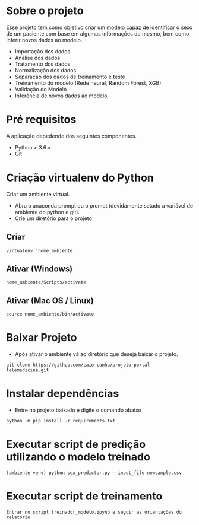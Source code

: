 # Sobre o projeto
Esse projeto tem como objetivo criar um modelo capaz de identificar o sexo de um paciente com base em algumas informações do mesmo, bem como inferir novos dados ao modelo.
- Importação dos dados
- Análise dos dados
- Tratamento dos dados
- Normalização dos dados
- Separação dos dados de treinamento e teste
- Treinamento do modelo (Rede neural, Random Forest, XGB)
- Validação do Modelo
- Inferência de novos dados ao modelo

# Pré requisitos 
A aplicação depedende dos seguintes componentes.

- Python > 3.6.x 
- Git 

# Criação virtualenv do Python
Criar um ambiente virtual. 
- Abra o anaconda prompt ou o prompt (devidamente setado a variável de ambiente do python e git).
- Crie um diretório para o projeto

## Criar
```
virtualenv 'nome_ambiente'
```
## Ativar (Windows)
```
nome_ambiente/Scripts/activate
```
## Ativar (Mac OS / Linux)
```
source nome_ambiente/bin/activate
```

# Baixar Projeto
- Após ativar o ambiente vá ao diretório que deseja baixar o projeto.
```
git clone https://github.com/caio-cunha/projeto-portal-telemedicina.git
```

# Instalar dependências
- Entre no projeto baixado e digite o comando abaixo
```
python -m pip install -r requirements.txt
```

# Executar script de predição utilizando o modelo treinado
```
(ambiente venv) python sex_predictor.py --input_file newsample.csv
```

# Executar script de treinamento
```
Entrar no script treinador_modelo.ipynb e seguir as orientações do relatório
```


